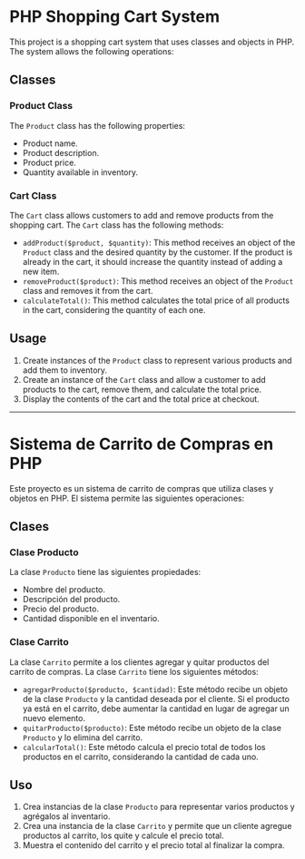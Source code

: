 # PHP Shopping Cart System

This project is a shopping cart system that uses classes and objects in PHP. The system allows the following operations:

## Classes

### Product Class
The `Product` class has the following properties:
- Product name.
- Product description.
- Product price.
- Quantity available in inventory.

### Cart Class
The `Cart` class allows customers to add and remove products from the shopping cart. The `Cart` class has the following methods:
- `addProduct($product, $quantity)`: This method receives an object of the `Product` class and the desired quantity by the customer. If the product is already in the cart, it should increase the quantity instead of adding a new item.
- `removeProduct($product)`: This method receives an object of the `Product` class and removes it from the cart.
- `calculateTotal()`: This method calculates the total price of all products in the cart, considering the quantity of each one.

## Usage
1. Create instances of the `Product` class to represent various products and add them to inventory.
2. Create an instance of the `Cart` class and allow a customer to add products to the cart, remove them, and calculate the total price.
3. Display the contents of the cart and the total price at checkout.

___

# Sistema de Carrito de Compras en PHP

Este proyecto es un sistema de carrito de compras que utiliza clases y objetos en PHP. El sistema permite las siguientes operaciones:

## Clases

### Clase Producto
La clase `Producto` tiene las siguientes propiedades:
- Nombre del producto.
- Descripción del producto.
- Precio del producto.
- Cantidad disponible en el inventario.

### Clase Carrito
La clase `Carrito` permite a los clientes agregar y quitar productos del carrito de compras. La clase `Carrito` tiene los siguientes métodos:
- `agregarProducto($producto, $cantidad)`: Este método recibe un objeto de la clase `Producto` y la cantidad deseada por el cliente. Si el producto ya está en el carrito, debe aumentar la cantidad en lugar de agregar un nuevo elemento.
- `quitarProducto($producto)`: Este método recibe un objeto de la clase `Producto` y lo elimina del carrito.
- `calcularTotal()`: Este método calcula el precio total de todos los productos en el carrito, considerando la cantidad de cada uno.

## Uso
1. Crea instancias de la clase `Producto` para representar varios productos y agrégalos al inventario.
2. Crea una instancia de la clase `Carrito` y permite que un cliente agregue productos al carrito, los quite y calcule el precio total.
3. Muestra el contenido del carrito y el precio total al finalizar la compra.

